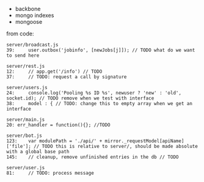  - backbone
 - mongo indexes
 - mongoose

from code:

	server/broadcast.js
	39: 	user.outbox('jobinfo', [newJobs[j]]); // TODO what do we want to send here

	server/rest.js
	12: 	// app.get('/info') // TODO
	37: 	// TODO: request a call by signature

	server/users.js
	24: 	console.log('Pooling %s ID %s', newuser ? 'new' : 'old', socket.id); // TODO remove when we test with interface
	38: 	model : { // TODO: change this to empty array when we get an interface

	server/main.js
	20:	err_handler = function(){}; //TODO

	server/bot.js
	123: 	var modulePath = './api/' + mirror._requestModel[apiName]['file']; // TODO this is relative to server/, should be made absolute with a global base path
	145:	// cleanup, remove unfinished entries in the db // TODO

	server/user.js
	81: 	// TODO: process message
